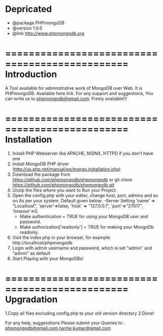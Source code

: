 # Depricated
 * @package PHPmongoDB
 * @version 1.0.0
 * @link http://www.phpmongodb.org

===============================================
 Introduction
===============================================

 A Tool available for administrative work of MongoDB over Web. It is PHPmongoDB. Available here link.
 For any support and suggestions, You can write us to phpmongodb@gmail.com. Freely available!!! 

===============================================
Installation
===============================================
1. Install PHP Webserver like APACHE, NGINX, HTTPD if you don't have one
2. Install MongoDB PHP driver (http://us.php.net/manual/en/mongo.installation.php)
3. Download the package from https://github.com/phpmongodb/phpmongodb or git clone https://github.com/phpmongodb/phpmongodb.git
4. Unzip the files where you want to Run your Project.
5. Open the config.php with your editor, change host, port, admins and so on As per your system. Default given below:
   -Server Setting
     'name' => "Localhost",
     'server'=>false,
     'host' => "127.0.0.1",
     'port'=>"27017",
     'timeout'=>0,
   - Make authentication = TRUE for using your MongoDB user and password.
   - Make authorization['readonly'] = TRUE for making your MongoDb readonly.
6. Visit the index.php in your browser, for example: http://localhost/phpmongodb
7. Login with admin username and password, which is set "admin" and "admin" as default
8. Start Playing with your MongoDBs!

===============================================
Upgradation 
===============================================
1.Copy all files excluding config.php to your old version directory
2.Done!

For any help, suggesstions Please submit your Queries to : phpmongodb@gmail.com,nanhe.kumar@gmail.com
